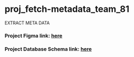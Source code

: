 # proj_fetch-metadata_team_81
EXTRACT META DATA


### Project Figma link: [here](https://www.figma.com/file/G0uwfELRR8TT7hzV6NvJbQ/Metadrix-Project)

### Project Database Schema link: [here](https://www.figma.com/file/cgAhnz0QCtI7Yp25tnUW7Q/Database-Schema?fuid=1079883776695949775)
